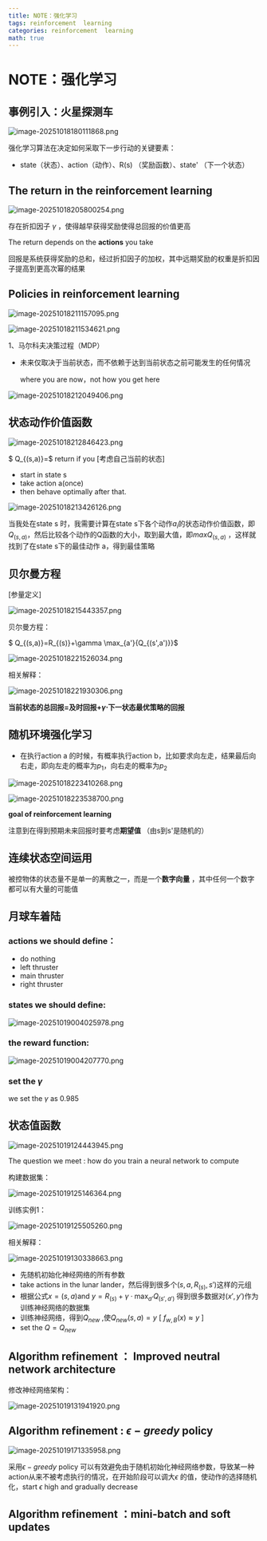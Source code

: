 ```yaml
---
title: NOTE：强化学习
tags: reinforcement  learning
categories: reinforcement  learning
math: true
---
```

# NOTE：强化学习

## 事例引入：火星探测车

![image-20251018180111868.png](../img/RL/image-20251018180111868.png)

强化学习算法在决定如何采取下一步行动的关键要素：

* state（状态）、action（动作）、R(s) （奖励函数）、state' （下一个状态）

## The return in the reinforcement learning

![image-20251018205800254.png](../img/RL/image-20251018205800254.png)

存在折扣因子 $\gamma$ ，使得越早获得奖励使得总回报的价值更高

The return depends on the **actions** you take 

回报是系统获得奖励的总和，经过折扣因子的加权，其中远期奖励的权重是折扣因子提高到更高次幂的结果



## Policies in reinforcement learning

![image-20251018211157095.png](../img/RL/image-20251018211157095.png)

![image-20251018211534621.png](../img/RL/image-20251018211534621.png)

1、马尔科夫决策过程（MDP）

* 未来仅取决于当前状态，而不依赖于达到当前状态之前可能发生的任何情况

  where you are now，not how you get here

![image-20251018212049406.png](../img/RL/image-20251018212049406.png)



## 状态动作价值函数

![image-20251018212846423.png](../img/RL/image-20251018212846423.png)

$ Q_{(s,a)}=$ return if you [考虑自己当前的状态]

* start in state s
* take action a(once)
* then behave optimally after that.

![image-20251018213426126.png](../img/RL/image-20251018213426126.png)

当我处在state s 时，我需要计算在state s下各个动作$a_i$的状态动作价值函数，即$Q_{(s,a)}$，然后比较各个动作的Q函数的大小，取到最大值，即$max Q_{(s,a)}$ ，这样就找到了在state s下的最佳动作 a，得到最佳策略

## 贝尔曼方程

[参量定义]

![image-20251018215443357.png](../img/RL/image-20251018215443357.png)

贝尔曼方程：

 $ Q_{(s,a)}=R_{(s)}+\gamma \max_{a'}{Q_{(s',a')}}$

![image-20251018221526034.png](../img/RL/image-20251018221526034.png)

相关解释：

![image-20251018221930306.png](../img/RL/image-20251018221930306.png)

 **当前状态的总回报=及时回报+$\gamma \cdot$下一状态最优策略的回报**

## 随机环境强化学习

* 在执行action a 的时候，有概率执行action b，比如要求向左走，结果最后向右走，即向左走的概率为$p_1$，向右走的概率为$p_2$

![image-20251018223410268.png](../img/RL/image-20251018223410268.png)

![image-20251018223538700.png](../img/RL/image-20251018223538700.png)

 **goal of reinforcement learning**

注意到在得到预期未来回报时要考虑**期望值** （由s到s'是随机的）



## 连续状态空间运用

被控物体的状态量不是单一的离散之一，而是一个**数字向量** ，其中任何一个数字都可以有大量的可能值



##  月球车着陆

### actions we should define：

* do nothing 
* left thruster
* main thruster
* right thruster

### states we should define:

![image-20251019004025978.png](../img/RL/image-20251019004025978.png)

### the reward function:

![image-20251019004207770.png](../img/RL/image-20251019004207770.png)

### set the $\gamma$ 

we set the $\gamma$  as 0.985 

## 状态值函数

![image-20251019124443945.png](../img/RL/image-20251019124443945.png)

The question we meet : how do you train a neural network to compute 

构建数据集：

![image-20251019125146364.png](../img/RL/image-20251019125146364.png)

训练实例1：

![image-20251019125505260.png](../img/RL/image-20251019125505260.png)

相关解释：

![image-20251019130338663.png](../img/RL/image-20251019130338663.png)

* 先随机初始化神经网络的所有参数
* take actions in the lunar lander，然后得到很多个$(s,a,R_{(s)},s')$这样的元组
* 根据公式$x=(s,a)$and $y=R_{(s)}+\gamma \cdot \max_{a'}{Q_{(s',a')}}$ 得到很多数据对$(x',y')$作为训练神经网络的数据集
* 训练神经网络，得到$Q_{new}$ ,使$Q_{new}(s,a)=y$ [  $f_{w,B}(x) \approx y$  ]
* set the $Q=Q_{new}$ 

## Algorithm refinement ： Improved neutral network architecture

修改神经网络架构：

![image-20251019131941920.png](../img/RL/image-20251019131941920.png)



## Algorithm refinement : $\epsilon-greedy$ policy

![image-20251019171335958.png](../img/RL/image-20251019171335958.png)

采用$\epsilon-greedy$ policy 可以有效避免由于随机初始化神经网络参数，导致某一种action从来不被考虑执行的情况，在开始阶段可以调大$\epsilon$ 的值，使动作的选择随机化，start $\epsilon$ high and gradually decrease 

## Algorithm refinement ：mini-batch and soft updates





